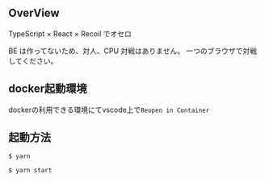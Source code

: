 ## OverView

TypeScript × React × Recoil でオセロ

BE は作ってないため、対人、CPU 対戦はありません。
一つのブラウザで対戦してください。

## docker起動環境

dockerの利用できる環境にてvscode上で`Reopen in Container`

## 起動方法
`$ yarn`

`$ yarn start`
